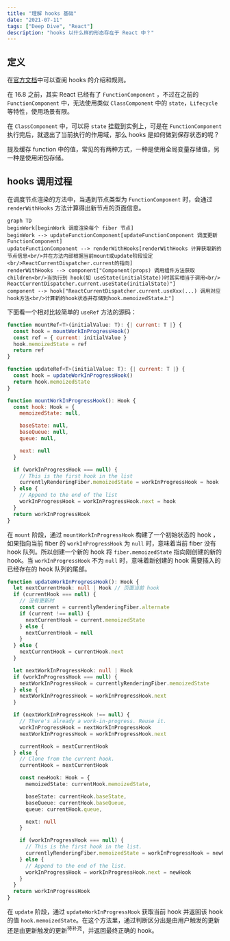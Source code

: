 ```yaml
---
title: "理解 hooks 基础"
date: "2021-07-11"
tags: ["Deep Dive", "React"]
description: "hooks 以什么样的形态存在于 React 中？"
---
```


## 定义

在[官方文档](https://zh-hans.reactjs.org/docs/hooks-intro.html)中可以查阅 hooks 的介绍和规则。

在 16.8 之前，其实 React 已经有了 `FunctionComponent` ，不过在之前的 `FunctionComponent` 中，无法使用类似 `ClassComponent` 中的 `state`，`Lifecycle`等特性，使用场景有限。

在 `ClassComponent` 中，可以将 `state` 挂载到实例上，可是在 `FunctionComponent` 执行完后，就退出了当前执行的作用域，那么 hooks 是如何做到保存状态的呢？

提及缓存 function 中的值，常见的有两种方式，一种是使用全局变量存储值，另一种是使用闭包存储。

## hooks 调用过程

在调度节点渲染的方法中，当遇到节点类型为 `FunctionComponent` 时，会通过 `renderWithHooks` 方法计算得出新节点的页面信息。

```mermaid
graph TD
beginWork[beginWork 调度渲染每个 fiber 节点]
beginWork --> updateFunctionComponent[updateFunctionComponent 调度更新FunctionComponent]
updateFunctionComponent --> renderWithHooks[renderWithHooks 计算获取新的节点信息<br/>并在方法内部根据当前mount或update阶段设定<br/>ReactCurrentDispatcher.current的指向]
renderWithHooks --> component["Component(props) 调用组件方法获取children<br/>当执行到 hook(如 useState(initialState))时其实相当于调用<br/> ReactCurrentDispatcher.current.useState(initialState)"]
component --> hook["ReactCurrentDispatcher.current.useXxx(...) 调用对应hook方法<br/>计算新的hook状态并存储到hook.memoizedState上"]
```

下面看一个相对比较简单的 `useRef` 方法的源码：

```js
function mountRef<T>(initialValue: T): {| current: T |} {
  const hook = mountWorkInProgressHook()
  const ref = { current: initialValue }
  hook.memoizedState = ref
  return ref
}

function updateRef<T>(initialValue: T): {| current: T |} {
  const hook = updateWorkInProgressHook()
  return hook.memoizedState
}

function mountWorkInProgressHook(): Hook {
  const hook: Hook = {
    memoizedState: null,

    baseState: null,
    baseQueue: null,
    queue: null,

    next: null
  }

  if (workInProgressHook === null) {
    // This is the first hook in the list
    currentlyRenderingFiber.memoizedState = workInProgressHook = hook
  } else {
    // Append to the end of the list
    workInProgressHook = workInProgressHook.next = hook
  }
  return workInProgressHook
}
```

在 `mount` 阶段，通过 `mountWorkInProgressHook` 构建了一个初始状态的 hook ，如果指向当前 fiber 的 `workInProgressHook` 为 `null` 时，意味着当前 fiber 没有 hook 队列。所以创建一个新的 hook 将 `fiber.memoizedState` 指向刚创建的新的 hook。当 `workInProgressHook` 不为 `null` 时，意味着新创建的 hook 需要插入的已经存在的 hook 队列的尾部。

```ts
function updateWorkInProgressHook(): Hook {
  let nextCurrentHook: null | Hook // 页面当前 hook
  if (currentHook === null) {
    // 没有更新时
    const current = currentlyRenderingFiber.alternate
    if (current !== null) {
      nextCurrentHook = current.memoizedState
    } else {
      nextCurrentHook = null
    }
  } else {
    nextCurrentHook = currentHook.next
  }

  let nextWorkInProgressHook: null | Hook
  if (workInProgressHook === null) {
    nextWorkInProgressHook = currentlyRenderingFiber.memoizedState
  } else {
    nextWorkInProgressHook = workInProgressHook.next
  }

  if (nextWorkInProgressHook !== null) {
    // There's already a work-in-progress. Reuse it.
    workInProgressHook = nextWorkInProgressHook
    nextWorkInProgressHook = workInProgressHook.next

    currentHook = nextCurrentHook
  } else {
    // Clone from the current hook.
    currentHook = nextCurrentHook

    const newHook: Hook = {
      memoizedState: currentHook.memoizedState,

      baseState: currentHook.baseState,
      baseQueue: currentHook.baseQueue,
      queue: currentHook.queue,

      next: null
    }

    if (workInProgressHook === null) {
      // This is the first hook in the list.
      currentlyRenderingFiber.memoizedState = workInProgressHook = newHook
    } else {
      // Append to the end of the list.
      workInProgressHook = workInProgressHook.next = newHook
    }
  }
  return workInProgressHook
}
```

在 `update` 阶段，通过 `updateWorkInProgressHook` 获取当前 hook 并返回该 hook 的值 `hook.memoizedState`。在这个方法里，通过判断区分出是由用户触发的更新还是由更新触发的更新<sup>待补充</sup>，并返回最终正确的 hook。

